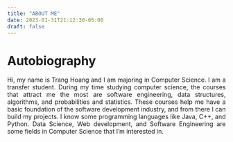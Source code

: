 ```yaml
---
title: "ABOUT ME"
date: 2023-01-31T21:12:30-05:00
draft: false
---
```

# Autobiography

<p style="text-align: justify">Hi, my name is Trang Hoang and I am majoring in Computer Science. I am a transfer student. During my time studying computer science, the courses that attract me the most are software engineering, data structures, algorithms, and probabilities and statistics. These courses help me have a basic foundation of the software development industry, and from there I can build my projects. I know some programming languages like Java, C++, and Python. Data Science, Web development, and Software Engineering are some fields in Computer Science that I’m interested in.</p>


